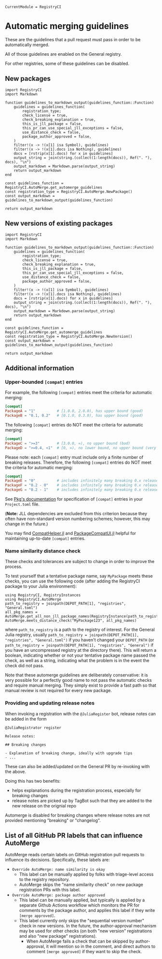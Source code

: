 ```@meta
CurrentModule = RegistryCI
```

# Automatic merging guidelines

These are the guidelines that a pull request must pass in order to be automatically merged.

All of those guidelines are enabled on the General registry.

For other registries, some of these guidelines can be disabled.

## New packages

```@eval
import RegistryCI
import Markdown

function guidelines_to_markdown_output(guidelines_function::Function)
    guidelines = guidelines_function(
        registration_type;
        check_license = true,
        check_breaking_explanation = true,
        this_is_jll_package = false,
        this_pr_can_use_special_jll_exceptions = false,
        use_distance_check = false,
        package_author_approved = false,
    )
    filter!(x -> !(x[1] isa Symbol), guidelines)
    filter!(x -> !(x[1].docs isa Nothing), guidelines)
    docs = [rstrip(x[1].docs) for x in guidelines]
    output_string = join(string.(collect(1:length(docs)), Ref(". "), docs), "\n")
    output_markdown = Markdown.parse(output_string)
    return output_markdown
end

const guidelines_function = RegistryCI.AutoMerge.get_automerge_guidelines
const registration_type = RegistryCI.AutoMerge.NewPackage()
const output_markdown = guidelines_to_markdown_output(guidelines_function)

return output_markdown
```

## New versions of existing packages

```@eval
import RegistryCI
import Markdown

function guidelines_to_markdown_output(guidelines_function::Function)
    guidelines = guidelines_function(
        registration_type;
        check_license = true,
        check_breaking_explanation = true,
        this_is_jll_package = false,
        this_pr_can_use_special_jll_exceptions = false,
        use_distance_check = false,
        package_author_approved = false,
    )
    filter!(x -> !(x[1] isa Symbol), guidelines)
    filter!(x -> !(x[1].docs isa Nothing), guidelines)
    docs = [rstrip(x[1].docs) for x in guidelines]
    output_string = join(string.(collect(1:length(docs)), Ref(". "), docs), "\n")
    output_markdown = Markdown.parse(output_string)
    return output_markdown
end

const guidelines_function = RegistryCI.AutoMerge.get_automerge_guidelines
const registration_type = RegistryCI.AutoMerge.NewVersion()
const output_markdown = guidelines_to_markdown_output(guidelines_function)

return output_markdown
```

## Additional information

### Upper-bounded `[compat]` entries

For example, the following `[compat]` entries meet the criteria for automatic merging:
```toml
[compat]
PackageA = "1"          # [1.0.0, 2.0.0), has upper bound (good)
PackageB = "0.1, 0.2"   # [0.1.0, 0.3.0), has upper bound (good)
```
The following `[compat]` entries do NOT meet the criteria for automatic merging:
```toml
[compat]
PackageC = ">=3"        # [3.0.0, ∞), no upper bound (bad)
PackageD = ">=0.4, <1"  # [0, ∞), no lower bound, no upper bound (very bad)
```
Please note: each `[compat]` entry must include only a finite number of breaking releases. Therefore, the following `[compat]` entries do NOT meet the criteria for automatic merging:
```toml
[compat]
PackageE = "0"          # includes infinitely many breaking 0.x releases of PackageE (bad)
PackageF = "0.2 - 0"    # includes infinitely many breaking 0.x releases of PackageF (bad)
PackageG = "0.2 - 1"    # includes infinitely many breaking 0.x releases of PackageG (bad)
```
See [Pkg's documentation](https://julialang.github.io/Pkg.jl/v1/compatibility/) for specification of `[compat]` entries in your
`Project.toml` file.

(**Note:** JLL dependencies are excluded from this criterion because they often have non-standard version numbering schemes; however, this may change in the future.)

You may find [CompatHelper.jl](https://github.com/bcbi/CompatHelper.jl) and [PackageCompatUI.jl](https://github.com/GunnarFarneback/PackageCompatUI.jl) helpful for maintaining up-to-date `[compat]` entries.

### Name similarity distance check

These checks and tolerances are subject to change in order to improve the
process.

To test yourself that a tentative package name, say `MyPackage` meets these
checks, you can use the following code (after adding the RegistryCI package
to your Julia environment):

```@example
using RegistryCI, RegistryInstances
using RegistryCI.AutoMerge
path_to_registry = joinpath(DEPOT_PATH[1], "registries", "General.toml")
all_pkg_names = AutoMerge.get_all_non_jll_package_names(RegistryInstance(path_to_registry))
AutoMerge.meets_distance_check("MyPackage123", all_pkg_names)
```

where `path_to_registry` is a path to the registry of
interest. For the General Julia registry, usually `path_to_registry =
joinpath(DEPOT_PATH[1], "registries", "General.toml")` if you haven't changed
your `DEPOT_PATH` (or `path_to_registry =
joinpath(DEPOT_PATH[1], "registries", "General")` if you have an uncompressed registry at the directory there). This will return a boolean, indicating whether or not
your tentative package name passed the check, as well as a string,
indicating what the problem is in the event the check did not pass.

Note that these automerge guidelines are deliberately conservative: it is
very possible for a perfectly good name to not pass the automatic checks and
require manual merging. They simply exist to provide a fast path so that
manual review is not required for every new package.

### Providing and updating release notes

When invoking a registration with the `@JuliaRegister` bot, release notes can be added in the form
```
@JuliaRegistrator register

Release notes:

## Breaking changes

- Explanation of breaking change, ideally with upgrade tips
- ...
```

These can also be added/updated on the General PR by re-invoking with the above.

Doing this has two benefits:
 - helps explanations during the registration process, especially for breaking changes
 - release notes are picked up by TagBot such that they are added to the new release on the orignial repo

Automerge is disabled for breaking changes where release notes are not provided mentioning "breaking" or "changelog".

## List of all GitHub PR labels that can influence AutoMerge

AutoMerge reads certain labels on GitHub registration pull requests to influence its decisions.
Specifically, these labels are:

* `Override AutoMerge: name similarity is okay`
    * This label can be manually applied by folks with triage-level access to the registry repository.
    * AutoMerge skips the "name similarity check" on new package registration PRs with this label.
* `Override AutoMerge: package author approved`
    * This label can be manually applied, but typically is applied by a separate Github Actions workflow which monitors the PR for comments by the package author, and applies this label if they write `[merge approved]`.
    * This label currently only skips the "sequential version number" check in new versions. In the future, the author-approval mechanism may be used for other checks (on both "new version" registrations and also "new package" registrations).
        * When AutoMerge fails a check that can be skipped by author-approval, it will mention so in the comment, and direct authors to comment `[merge approved]` if they want to skip the check.
